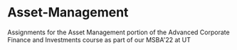 # Asset-Management
Assignments for the Asset Management portion of the Advanced Corporate Finance and Investments course as part of our MSBA'22 at UT
